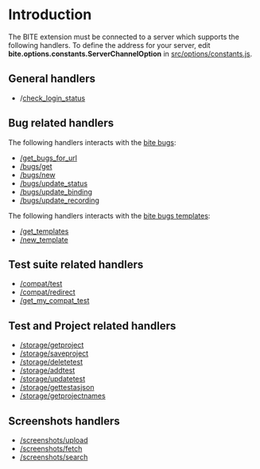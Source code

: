 # Introduction #

The BITE extension must be connected to a server which supports the following handlers. To define the address for your server, edit **bite.options.constants.ServerChannelOption** in [src/options/constants.js](http://code.google.com/p/bite-project/source/browse/trunk/src/client/options/constants.js).

## General handlers ##
  * /[check\_login\_status](check_login_status.md)
## Bug related handlers ##
The following handlers interacts with the [bite bugs](bite_bugs.md):
  * [/get\_bugs\_for\_url](get_bugs_for_url.md)
  * [/bugs/get](bugs_get.md)
  * [/bugs/new](bugs_new.md)
  * [/bugs/update\_status](bugs_update_status.md)
  * [/bugs/update\_binding](bugs_update_binding.md)
  * [/bugs/update\_recording](bugs_update_recording.md)

The following handlers interacts with the [bite bugs templates](bite_bug_templates.md):
  * [/get\_templates](get_templates.md)
  * [/new\_template](new_template.md)


## Test suite related handlers ##
  * [/compat/test](compat_test.md)
  * [/compat/redirect](compat_redirect.md)
  * [/get\_my\_compat\_test](get_my_compat_test.md)


## Test and Project related handlers ##
  * [/storage/getproject](storage_getproject.md)
  * [/storage/saveproject ](storage_saveproject.md)
  * [/storage/deletetest](storage_deletetest.md)
  * [/storage/addtest](storage_addtest.md)
  * [/storage/updatetest](storage_updatetest.md)
  * [/storage/gettestasjson](storage_gettestasjson.md)
  * [/storage/getprojectnames](storage_getprojectnames.md)


## Screenshots handlers ##
  * [/screenshots/upload](screenshots_upload.md)
  * [/screenshots/fetch](screenshots_fetch.md)
  * [/screenshots/search](screenshots_search.md)